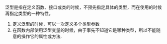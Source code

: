 泛型是指在定义函数、接口或类的时候，不预先指定具体的类型，而在使用的时候再指定类型的一种特性。

1. 定义泛型的时候，可以一次定义多个类型参数
2. 在函数内部使用泛型变量的时候，由于事先不知道它是哪种类型，所以不能随意的操作它的属性或方法.

